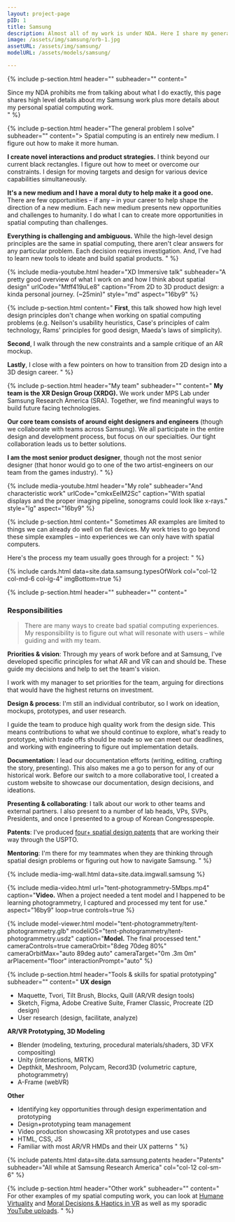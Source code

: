 ```yaml
---
layout: project-page
pID: 1
title: Samsung
description: Almost all of my work is under NDA. Here I share my general approach to spatial computing challenges (some of which is at Samsung) and personal 3D design work.
image: /assets/img/samsung/orb-1.jpg
assetURL: /assets/img/samsung/
modelURL: /assets/models/samsung/

---
```


{% include p-section.html
   header=""
   subheader=""
   content="<div class='alert alert-warning'>Since my NDA prohibits me from talking about what I do exactly, this page shares high level details about my Samsung work plus more details about my personal spatial computing work.</div>
"
%}

{% include p-section.html
   header="The general problem I solve"
   subheader=""
   content="> Spatial computing is an entirely new medium. I figure out how to make it more human.

   **I create novel interactions and product strategies.** I think beyond our current black rectangles. I figure out how to meet or overcome our constraints. I design for moving targets and design for various device capabilities simultaneously.

   **It's a new medium and I have a moral duty to help make it a good one.** There are few opportunities – if any – in your career to help shape the direction of a new medium. Each new medium presents new opportunities and challenges to humanity. I do what I can to create more opportunities in spatial computing than challenges.

   **Everything is challenging and ambiguous.** While the high-level design principles are the same in spatial computing, there aren't clear answers for any particular problem. Each decision requires investigation. And, I've had to learn new tools to ideate and build spatial products.
"
%}

{% include media-youtube.html
   header="XD Immersive talk"
   subheader="A pretty good overview of what I work on and how I think about spatial design"
   urlCode="Mtff419uLe8"
   caption="From 2D to 3D product design: a kinda personal journey. (~25min)"
   style="md"
   aspect="16by9"
%}

{% include p-section.html
   content="
**First**, this talk showed how high level design principles don't change when working on spatial computing problems (e.g. Neilson's usability heuristics, Case's principles of calm technology, Rams' principles for good design, Maeda's laws of simplicity).

**Second**, I walk through the new constraints and a sample critique of an AR mockup.

**Lastly**, I close with a few pointers on how to transition from 2D design into a 3D design career.
"
%}

{% include p-section.html
   header="My team"
   subheader=""
   content="
**My team is the XR Design Group (XRDG).** We work under MPS Lab under Samsung Research America (SRA). Together, we find meaningful ways to build future facing technologies.

**Our core team consists of around eight designers and engineers** (though we collaborate with teams across Samsung). We all participate in the entire design and development process, but focus on our specialties. Our tight collaboration leads us to better solutions.

**I am the most senior product designer**, though not the most senior designer (that honor would go to one of the two artist-engineers on our team from the games industry).
"
%}

{% include media-youtube.html
   header="My role"
   subheader="And characteristic work"
   urlCode="cmkxEeIM2Sc"
   caption="With spatial displays and the proper imaging pipeline, sonograms could look like x-rays."
   style="lg"
   aspect="16by9"
%}

{% include p-section.html
   content="
Sometimes AR examples are limited to things we can already do well on flat devices. My work tries to go beyond these simple examples – into experiences we can only have with spatial computers.

Here's the process my team usually goes through for a project:
"
%}

{% include cards.html
   data=site.data.samsung.typesOfWork
   col="col-12 col-md-6 col-lg-4"
   imgBottom=true
%}

{% include p-section.html
   header=""
   subheader=""
   content="

### Responsibilities

> There are many ways to create bad spatial computing experiences. My responsibility is to figure out what will resonate with users – while guiding and with my team.

**Priorities & vision**: Through my years of work before and at Samsung, I've developed specific principles for what AR and VR can and should be. These guide my decisions and help to set the team's vision.

I work with my manager to set priorities for the team, arguing for directions that would have the highest returns on investment.

**Design & process**: I'm still an individual contributor, so I work on ideation, mockups, prototypes, and user research.

I guide the team to produce high quality work from the design side. This means contributions to what we should continue to explore, what's ready to prototype, which trade offs should be made so we can meet our deadlines, and working with engineering to figure out implementation details.

**Documentation**: I lead our documentation efforts (writing, editing, crafting the story, presenting). This also makes me a go to person for any of our historical work. Before our switch to a more collaborative tool, I created a custom website to showcase our documentation, design decisions, and ideations.

**Presenting & collaborating**: I talk about our work to other teams and external partners. I also present to a number of lab heads, VPs, SVPs, Presidents, and once I presented to a group of Korean Congresspeople.

**Patents**: I've produced [four+ spatial design patents](#patents) that are working their way through the USPTO.

**Mentoring**: I'm there for my teammates when they are thinking through spatial design problems or figuring out how to navigate Samsung.
"
%}



{% include media-img-wall.html
   data=site.data.imgwall.samsung
%}

{% include media-video.html
   url="tent-photogrammetry-5Mbps.mp4"
   caption="**Video.** When a project needed a tent model and I happened to be learning photogrammetry, I captured and processed my tent for use."
   aspect="16by9"
   loop=true
   controls=true
%}

{% include model-viewer.html
   model="tent-photogrammetry/tent-photogrammetry.glb"
   modeliOS="tent-photogrammetry/tent-photogrammetry.usdz"
   caption="**Model.** The final processed tent."
   cameraControls=true
   cameraOrbit="8deg 70deg 80%"
   cameraOrbitMax="auto 89deg auto"
   cameraTarget="0m .3m 0m"
   arPlacement="floor"
   interactionPrompt="auto"
%}

{% include p-section.html
   header="Tools & skills for spatial prototyping"
   subheader=""
   content="
**UX design**
- Maquette, Tvori, Tilt Brush, Blocks, Quill (AR/VR design tools)
- Sketch, Figma, Adobe Creative Suite, Framer Classic, Procreate (2D design)
- User research (design, facilitate, analyze)

**AR/VR Prototyping, 3D Modeling**
- Blender (modeling, texturing, procedural materials/shaders, 3D VFX compositing)
- Unity (interactions, MRTK)
- Depthkit, Meshroom, Polycam, Record3D (volumetric capture, photogrammetry)
- A-Frame (webVR)

**Other**
- Identifying key opportunities through design experimentation and prototyping
- Design+prototyping team management
- Video production showcasing XR prototypes and use cases
- HTML, CSS, JS
- Familiar with most AR/VR HMDs and their UX patterns
"
%}

{% include patents.html
   data=site.data.samsung.patents
   header="Patents"
   subheader="All while at Samsung Research America"
   col="col-12 col-sm-6"
%}

{% include p-section.html
   header="Other work"
   subheader=""
   content="
For other examples of my spatial computing work, you can look at [Humane Virtuality](/projects/humane-virtuality.html) and [Moral Decisions & Haptics in VR](/projects/moral-decision-making-haptic-feedback-in-virtual-environments.html) as well as my sporadic [YouTube uploads](https://www.youtube.com/user/arm156291/videos).
"
%}
